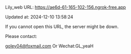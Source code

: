 Lily_web URL: https://ae6d-61-165-102-156.ngrok-free.app

Updated at: 2024-12-10 13:58:24

If you cannot open this URL, the server might be down.

Please contact: 

goley04@foxmail.com Or Wechat:GL_yeaH